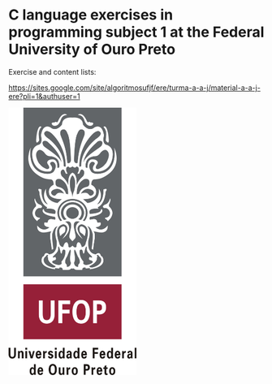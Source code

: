 
# C language exercises in programming subject 1 at the Federal University of Ouro Preto

Exercise and content lists:

https://sites.google.com/site/algoritmosufjf/ere/turma-a-a-j/material-a-a-j-ere?pli=1&authuser=1


<img title="Federal University of Ouro Preto" alt="Federal University of Ouro Preto" src=".github/ufop.png" width="50%">
